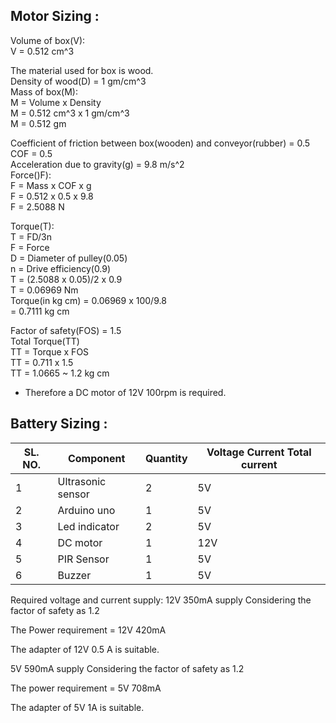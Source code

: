 ## Motor Sizing :                                                                            
Volume of box(V):                                                                            
V = 0.512 cm^3                                                                                   
                                                                                          
The material used for box is wood.                                                             
Density of wood(D) = 1 gm/cm^3                                                                          
Mass of box(M):                                                                               
M = Volume x Density                                                                             
M = 0.512 cm^3 x 1 gm/cm^3                                                                       
M = 0.512 gm                                                                                   
                                                                                                
Coefficient of friction between box(wooden) and conveyor(rubber) = 0.5                           
COF = 0.5                                                                                     
Acceleration due to gravity(g) = 9.8 m/s^2                                                      
Force()F):                                                                                     
F = Mass x COF x g                                                                              
F = 0.512 x 0.5 x 9.8                                                                             
F = 2.5088 N                                                                                      
                                                                                                   
Torque(T):                                                                                      
T = FD/3n                                                                                     
F = Force                                                                                       
D = Diameter of pulley(0.05)                                                                   
n = Drive efficiency(0.9)                                                                        
T = (2.5088 x 0.05)/2 x 0.9                                                                      
T = 0.06969 Nm                                                                                   
Torque(in kg cm) = 0.06969 x 100/9.8                                                           
                 = 0.7111 kg cm                                                                    
                                                                                                  
Factor of safety(FOS) = 1.5                                                                             
Total Torque(TT)                                                                                
TT = Torque x FOS                                                                               
TT = 0.711 x 1.5                                                                               
TT = 1.0665 ~ 1.2 kg cm                                                                           
 * Therefore a DC motor of 12V 100rpm is required.                                           


## Battery Sizing :
|SL. NO.|	Component|	Quantity|	Voltage	Current	Total current|
|-------|----------------|--------------|------------------------------------|
|1|	Ultrasonic sensor|	2|	5V|	50mA|	100mA|
|2|	Arduino uno|	1|	5V|	80mA|	80mA|
|3|	Led indicator|	2|	5V|	40mA|	80mA|
|4|	DC motor|	1|	12V|	350mA|	350mA|
|5|	PIR Sensor|	1|	5V|	50mA|	50mA|
|6|	Buzzer	|        1|	5V|	80mA|	80mA|


Required voltage and current supply:
12V 350mA supply
Considering the factor of safety as 1.2

The Power requirement = 12V 420mA

The adapter of 12V 0.5 A is suitable.

5V 590mA supply
Considering the factor of safety as 1.2

The power requirement = 5V 708mA

The adapter of 5V 1A is suitable.
                                              